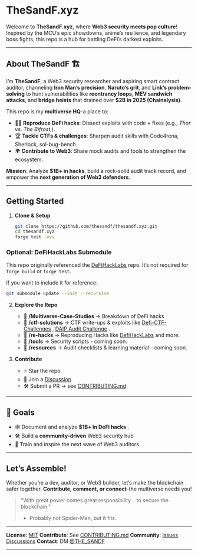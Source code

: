 # TheSandF.xyz   

Welcome to **TheSandF.xyz**, where **Web3 security meets pop culture**!
Inspired by the MCU’s epic showdowns, anime’s resilience, and legendary boss fights, this repo is a hub for battling DeFi’s darkest exploits. 

---

## About TheSandF 🏗️

I’m **TheSandF**, a Web3 security researcher and aspiring smart contract auditor, channeling **Iron Man’s precision**, **Naruto’s grit**, and **Link’s problem-solving** to hunt vulnerabilities like **reentrancy loops**, **MEV sandwich attacks**, and **bridge heists** that drained over **$2B in 2025 (Chainalysis)**.

This repo is my **multiverse HQ**-a place to:

* 🕵️‍♂️ **Reproduce DeFi hacks**: Dissect exploits with code + fixes (e.g., *Thor vs. The Bifrost*,).
* 🏆 **Tackle CTFs & challenges**: Sharpen audit skills with Code4rena, Sherlock, sol-bug-bench.
* 🌍 **Contribute to Web3**: Share mock audits and tools to strengthen the ecosystem.

**Mission**: Analyze **$1B+ in hacks**, build a rock-solid audit track record, and empower the **next generation of Web3 defenders**.

---

##  Getting Started

1. **Clone & Setup**

   ```bash
   git clone https://github.com/thesandf/thesandf.xyz.git
   cd thesandf.xyz
   forge test -vvv
   ```
### Optional: DeFiHackLabs Submodule
This repo originally referenced the [DeFiHackLabs](https://github.com/SunWeb3Sec/DeFiHackLabs) repo.
It’s not required for `forge build` or `forge test`.

If you want to include it for reference:
```bash
git submodule update --init --recursive
```


2. **Explore the Repo**

   * 📂 **/Multiverse-Case-Studies** → Breakdown of DeFi hacks
   * 📂 **/ctf-solutions** → CTF write-ups & exploits like [Defi-CTF-Challenges](https://www.thesandf.xyz/posts/ctf-solutions/defi-ctf-challenges/) , [DAIP Audit Challenge](https://www.thesandf.xyz/posts/ctf-solutions/daip-audit-challenge/)  . 
   * 📂 **/re-hacks**                     → Reproducing Hacks like [DefiHackLabs](https://www.thesandf.xyz/posts/re-hacks/defi-hack-labs/) and more. 
   * 📂 **/tools** → Security scripts - coming soon.  
   * 📂 **/resources** → Audit checklists & learning material - coming soon.  

3. **Contribute**

   * ⭐ Star the repo
   * 💬 Join a [Discussion](https://github.com/thesandf/thesandf.xyz/discussions)
   * 🛠️ Submit a PR → see [CONTRIBUTING.md](CONTRIBUTING.md)

---

## 🌟 Goals

* 🕸️ Document and analyze **$1B+ in DeFi hacks** .
* 🛠️ Build a **community-driven** Web3 security hub
* 🌟 Train and inspire the next wave of Web3 auditors

---

## Let’s Assemble!

Whether you’re a dev, auditor, or Web3 builder, let’s make the blockchain safer together.
**Contribute, comment, or connect**-the multiverse needs you! 

> "With great power comes great responsibility... to secure the blockchain."
> - Probably not Spider-Man, but it fits.

---

**License**: [MIT](LICENSE)
**Contribute**: See [CONTRIBUTING.md](CONTRIBUTING.md)
**Community**: [Issues](https://github.com/thesandf/thesandf.xyz/issues) · [Discussions](https://github.com/thesandf/thesandf.xyz/discussions)
**Contact**: DM [@THE_SANDF](https://x.com/THE_SANDF)

---





